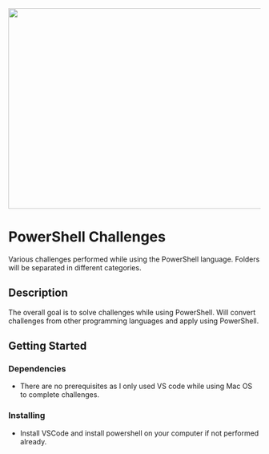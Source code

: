 <img src=/PowerShellChallenges width="800" height="400" />

# PowerShell Challenges

Various challenges performed while using the PowerShell language. Folders will be separated in different categories.

## Description

The overall goal is to solve challenges while using PowerShell. Will convert challenges from other programming languages and apply using PowerShell.

## Getting Started

### Dependencies

* There are no prerequisites as I only used VS code while using Mac OS to complete challenges.

### Installing

* Install VSCode and install powershell on your computer if not performed already.

